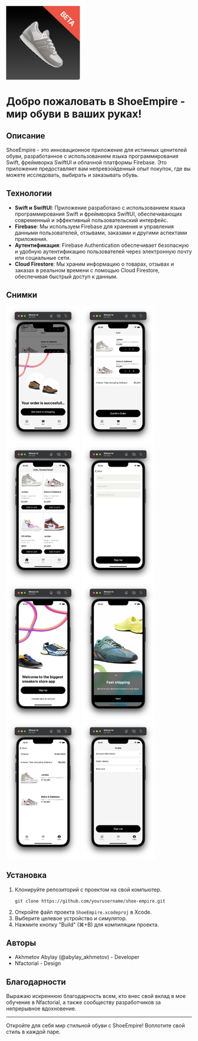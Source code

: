 <img src="https://github.com/Abilay10101/NfactorialFinal/blob/main/icon.png" alt="drawing" width="200"/>

# Добро пожаловать в ShoeEmpire - мир обуви в ваших руках!

## Описание

ShoeEmpire - это инновационное приложение для истинных ценителей обуви, разработанное с использованием языка программирования Swift, фреймворка SwiftUI и облачной платформы Firebase. Это приложение предоставляет вам непревзойденный опыт покупок, где вы можете исследовать, выбирать и заказывать обувь.

## Технологии

- **Swift и SwiftUI**: Приложение разработано с использованием языка программирования Swift и фреймворка SwiftUI, обеспечивающих современный и эффективный пользовательский интерфейс.
- **Firebase**: Мы используем Firebase для хранения и управления данными пользователей, отзывами, заказами и другими аспектами приложения.
- **Аутентификация**: Firebase Authentication обеспечивает безопасную и удобную аутентификацию пользователей через электронную почту или социальные сети.
- **Cloud Firestore**: Мы храним информацию о товарах, отзывах и заказах в реальном времени с помощью Cloud Firestore, обеспечивая быстрый доступ к данным.

## Снимки

<img src="https://github.com/Abilay10101/NfactorialFinal/blob/main/imgg1.png" alt="drawing" width="200"/> <img src="https://github.com/Abilay10101/NfactorialFinal/blob/main/imgg2.png" alt="drawing" width="200"/> <img src="https://github.com/Abilay10101/NfactorialFinal/blob/main/imgg3.png" alt="drawing" width="200"/> <img src="https://github.com/Abilay10101/NfactorialFinal/blob/main/imgg4.png" alt="drawing" width="200"/> <img src="https://github.com/Abilay10101/NfactorialFinal/blob/main/imgg5.png" alt="drawing" width="200"/> <img src="https://github.com/Abilay10101/NfactorialFinal/blob/main/imgg6.png" alt="drawing" width="200"/> <img src="https://github.com/Abilay10101/NfactorialFinal/blob/main/imgg7.png" alt="drawing" width="200"/> <img src="https://github.com/Abilay10101/NfactorialFinal/blob/main/imgg8.png" alt="drawing" width="200"/>

## Установка

1. Клонируйте репозиторий с проектом на свой компьютер.
   ```
   git clone https://github.com/yourusername/shoe-empire.git
   ```
2. Откройте файл проекта `ShoeEmpire.xcodeproj` в Xcode.
3. Выберите целевое устройство и симулятор.
4. Нажмите кнопку "Build" (⌘+B) для компиляции проекта.

## Авторы

- Akhmetov Abylay (@abylay_akhmetov) - Developer
- Nfactorial - Design

## Благодарности

Выражаю искреннюю благодарность всем, кто внес свой вклад в мое обучение в Nfactorial, а также сообществу разработчиков за непрерывное вдохновение.

---

Откройте для себя мир стильной обуви с ShoeEmpire! Воплотите свой стиль в каждой паре.
